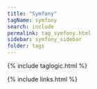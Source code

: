```yaml
---
title: "Symfony"
tagName: symfony
search: include
permalink: tag_symfony.html
sidebar: symfony_sidebar
folder: tags
---
```

{% include taglogic.html %}

{% include links.html %}
